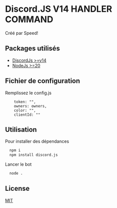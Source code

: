 # Discord.JS V14 HANDLER COMMAND

Créé par Speed!
## Packages utilisés

-   [DiscordJs >=v14](https://discord.js.org/#/)
-   [NodeJs >=20](https://nodejs.org/en/)

## Fichier de configuration

Remplissez le config.js

```
	token: "",
	owners: owners,
	color: "",
	clientId: ""
```

## Utilisation

Pour installer des dépendances

```bash
  npm i 
  npm install discord.js
```

Lancer le bot

```bash
  node .
```

## License

[MIT](https://github.com/driwand/discord.js-v13-template/blob/main/LICENCE)
